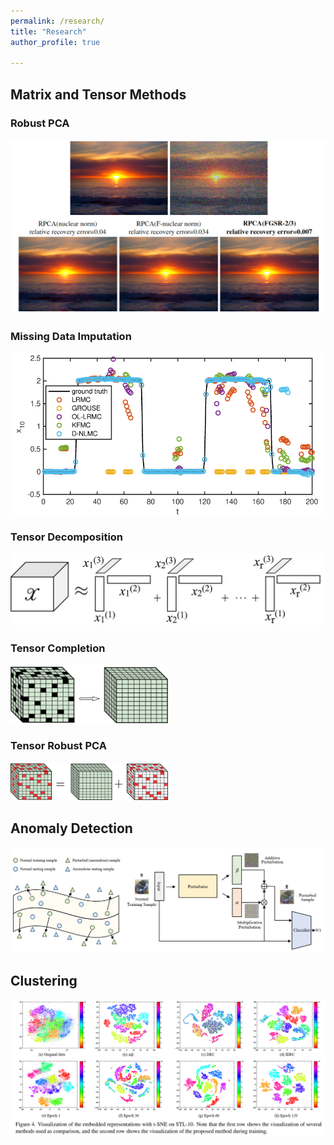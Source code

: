 ```yaml
---
permalink: /research/
title: "Research"
author_profile: true

---
```


## Matrix and Tensor Methods

### Robust PCA

<img src="/images/fgsr.png"
     >

### Missing Data Imputation

<img src="/images/dnlmc.png"
     >


### Tensor Decomposition

<img src="/images/fig_cp.png"
     >
     
### Tensor Completion

<img src="/images/lrtc.png"
     alt="Markdown Monster icon"
     width="50%" 
     height="50%">
     
### Tensor Robust PCA

<img src="/images/trpca.png"
     alt="Markdown Monster icon"
     width="50%" 
     height="50%">



## Anomaly Detection

<img src="/images/plad.png"
     alt="Markdown Monster icon">
     
## Clustering

<img src="/images/edesc.png"
     alt="Markdown Monster icon">
